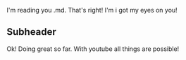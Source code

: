 I'm reading you .md.
That's right! I'm i got my eyes on you!

## Subheader
Ok! Doing great so far. With youtube all things are possible!
